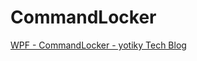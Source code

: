 # CommandLocker

[WPF \- CommandLocker \- yotiky Tech Blog](https://yotiky.hatenablog.com/entry/wpf_commandlocker)
